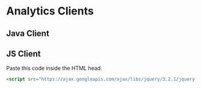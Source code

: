 # Analytics Clients

## Java Client

## JS Client

Paste this code inside the HTML head:

```html
<script src="https://ajax.googleapis.com/ajax/libs/jquery/3.2.1/jquery.min.js"></script><script>jqLiferayAnalytics=jQuery.noConflict(true);</script><script src="https://js-liferayanalytics.wedeploy.io/js/analytics-all-min.js"></script><script type="text/javascript">Liferay.Analytics.initialize({'LCSAnalyticsProcessor':{analyticsKey:'MyAnalyticsKey',interval:'20000',uri:'https://ec-dev.liferay.com:8095/api/analyticsgateway/send-analytics-events'}});Liferay.Analytics.track('view',{applicationId:'Layout',referrer:document.referrer});Liferay.Analytics.flush()</script>
```